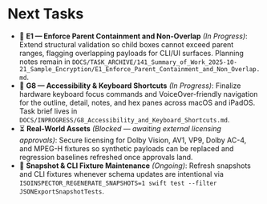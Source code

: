# Next Tasks

- 🚧 **E1 — Enforce Parent Containment and Non-Overlap** _(In Progress)_: Extend structural validation so child boxes cannot exceed parent ranges, flagging overlapping payloads for CLI/UI surfaces. Planning notes remain in `DOCS/TASK_ARCHIVE/141_Summary_of_Work_2025-10-21_Sample_Encryption/E1_Enforce_Parent_Containment_and_Non_Overlap.md`.
- 🚧 **G8 — Accessibility & Keyboard Shortcuts** _(In Progress)_: Finalize hardware keyboard focus commands and VoiceOver-friendly navigation for the outline, detail, notes, and hex panes across macOS and iPadOS. Task brief lives in `DOCS/INPROGRESS/G8_Accessibility_and_Keyboard_Shortcuts.md`.
- ⏳ **Real-World Assets** _(Blocked — awaiting external licensing approvals)_: Secure licensing for Dolby Vision, AV1, VP9, Dolby AC-4, and MPEG-H fixtures so synthetic payloads can be replaced and regression baselines refreshed once approvals land.
- 🔄 **Snapshot & CLI Fixture Maintenance** _(Ongoing)_: Refresh snapshots and CLI fixtures whenever schema updates are intentional via `ISOINSPECTOR_REGENERATE_SNAPSHOTS=1 swift test --filter JSONExportSnapshotTests`.
